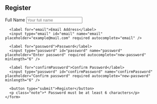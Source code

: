 <!DOCTYPE html>
<html lang="en">
<head>
<meta charset="UTF-8" />
<meta name="viewport" content="width=device-width, initial-scale=1, maximum-scale=1" />
<title>Registration Form</title>
<style>
  @import url('https://fonts.googleapis.com/css2?family=Poppins:wght@400;600&display=swap');

  * {
    box-sizing: border-box;
  }

  body {
    margin: 0;
    font-family: 'Poppins', sans-serif;
    background: linear-gradient(135deg, #6b73ff 0%, #000dff 100%);
    min-height: 100vh;
    display: flex;
    justify-content: center;
    align-items: center;
    padding: 15px;
  }

  .container {
    background: #fff;
    border-radius: 15px;
    box-shadow: 0 0 25px rgba(0,0,0,0.15);
    max-width: 350px;
    width: 100%;
    padding: 30px 25px;
  }

  h2 {
    margin: 0 0 20px;
    font-weight: 600;
    font-size: 1.8rem;
    color: #202020;
    text-align: center;
  }

  form {
    display: flex;
    flex-direction: column;
  }

  label {
    font-weight: 600;
    font-size: 0.9rem;
    margin-bottom: 6px;
    color: #444;
  }

  input[type="text"],
  input[type="email"],
  input[type="password"] {
    padding: 12px 14px;
    margin-bottom: 18px;
    font-size: 1rem;
    border: 1.8px solid #ccc;
    border-radius: 8px;
    transition: border-color 0.3s ease;
  }

  input[type="text"]:focus,
  input[type="email"]:focus,
  input[type="password"]:focus {
    border-color: #000dff;
    outline: none;
  }

  button {
    padding: 14px;
    background-color: #000dff;
    border: none;
    border-radius: 10px;
    color: white;
    font-size: 1.1rem;
    font-weight: 600;
    cursor: pointer;
    transition: background-color 0.3s ease;
    margin-top: 8px;
  }

  button:hover,
  button:focus {
    background-color: #6b73ff;
  }

  .note {
    font-size: 0.8rem;
    color: #666;
    text-align: center;
    margin-top: 15px;
  }

  @media (max-width: 400px) {
    .container {
      max-width: 100%;
      padding: 25px 20px;
    }
  }
</style>
</head>
<body>
  <div class="container" role="main">
    <h2>Register</h2>
    <form id="registrationForm" novalidate>
      <label for="fullname">Full Name</label>
      <input type="text" id="fullname" name="fullname" placeholder="Your full name" required autocomplete="name" />

      <label for="email">Email Address</label>
      <input type="email" id="email" name="email" placeholder="example@mail.com" required autocomplete="email" />

      <label for="password">Password</label>
      <input type="password" id="password" name="password" placeholder="Enter password" required autocomplete="new-password" minlength="6" />

      <label for="confirmPassword">Confirm Password</label>
      <input type="password" id="confirmPassword" name="confirmPassword" placeholder="Confirm password" required autocomplete="new-password" minlength="6" />

      <button type="submit">Register</button>
      <p class="note">* Password must be at least 6 characters</p>
    </form>
  </div>

<script>
  const form = document.getElementById('registrationForm');

  form.addEventListener('submit', function (e) {
    e.preventDefault();

    const fullname = form.fullname.value.trim();
    const email = form.email.value.trim();
    const password = form.password.value;
    const confirmPassword = form.confirmPassword.value;

    if (!fullname) {
      alert('Please enter your full name.');
      form.fullname.focus();      return;
    }

    if (!email || !validateEmail(email)) {
      alert('Please enter a valid email address.');
      form.email.focus();
      return;
    }

    if (password.length < 6) {
      alert('Password must be at least 6 characters.');
      form.password.focus();
      return;
    }

    if (password !== confirmPassword) {
      alert('Passwords do not match.');
      form.confirmPassword.focus();
      return;
    }

    alert('Registration successful!');

    form.reset();
  });

  function validateEmail(email) {
    // Simple email regex for validation
    const re = /^[^\s@]+@[^\s@]+\.[^\s@]+$/;
    return re.test(email);
  }
</script>
</body>
</html>


